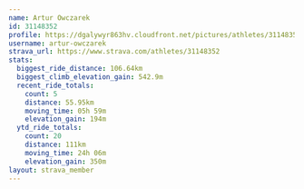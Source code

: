 ```yaml
---
name: Artur Owczarek
id: 31148352
profile: https://dgalywyr863hv.cloudfront.net/pictures/athletes/31148352/15906846/1/large.jpg
username: artur-owczarek
strava_url: https://www.strava.com/athletes/31148352
stats:
  biggest_ride_distance: 106.64km
  biggest_climb_elevation_gain: 542.9m
  recent_ride_totals:
    count: 5
    distance: 55.95km
    moving_time: 05h 59m
    elevation_gain: 194m
  ytd_ride_totals:
    count: 20
    distance: 111km
    moving_time: 24h 06m
    elevation_gain: 350m
layout: strava_member
--- 
```

